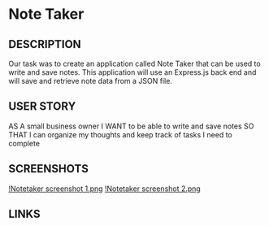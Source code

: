 # Note Taker

## DESCRIPTION

Our task was to create an application called Note Taker that can be used to write and save notes. This application will use an Express.js back end and will save and retrieve note data from a JSON file.

## USER STORY

AS A small business owner
I WANT to be able to write and save notes
SO THAT I can organize my thoughts and keep track of tasks I need to complete

## SCREENSHOTS

[!Notetaker screenshot 1.png](./images/Notetaker%20screenshot%201.png)
[!Notetaker screenshot 2.png](./images/Notetaker%20screenshot%202.png)


## LINKS
